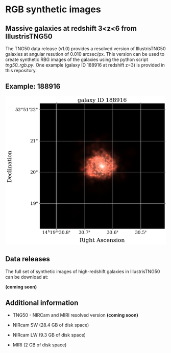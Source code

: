 # RGB synthetic images
## Massive galaxies at redshift 3<z<6 from IllustrisTNG50

The TNG50 data release (v1.0) provides a resolved version of IllustrisTNG50 galaxies at angular resution of 0.010 arcsec/px. This version can be used to create synthetic RBG images of the galaxies using the python script *tng50_rgb.py*. One example (galaxy ID 188916 at redshift z=3) is provided in this repository.

## Example: 188916

![plot](./188916_i0_a0_z3_rgb.png)
## Data releases

The full set of synthetic images of high-redshift galaxies in IllustrisTNG50 can be download at:

**(coming soon)**

## Additional information

* TNG50 - NIRCam and MIRI resolved version **(coming soon)**

* NIRcam SW (28.4 GB of disk space)

* NIRcam LW  (9.3 GB of disk space)

* MIRI (2 GB of disk space)
